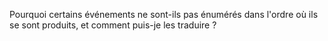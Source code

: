 Pourquoi certains événements ne sont-ils pas énumérés dans l'ordre où ils se sont produits, et comment puis-je les traduire ?